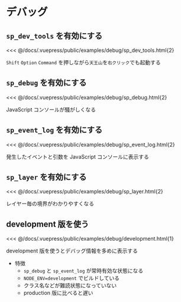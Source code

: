 # デバッグ

## `sp_dev_tools` を有効にする

<<< @/docs/.vuepress/public/examples/debug/sp_dev_tools.html{2}
<LinkToExample name="debug/sp_dev_tools" />

`Shift` `Option` `Command` を押しながら`天王山`を`右クリック`でも起動する

## `sp_debug` を有効にする

<<< @/docs/.vuepress/public/examples/debug/sp_debug.html{2}
<LinkToExample name="debug/sp_debug" />

JavaScript コンソールが騷がしくなる

## `sp_event_log` を有効にする

<<< @/docs/.vuepress/public/examples/debug/sp_event_log.html{2}
<LinkToExample name="debug/sp_event_log" />

発生したイベントと引数を JavaScript コンソールに表示する

## `sp_layer` を有効にする

<<< @/docs/.vuepress/public/examples/debug/sp_layer.html{2}
<LinkToExample name="debug/sp_layer" />

レイヤー毎の境界がわかりやすくなる

## development 版を使う

<<< @/docs/.vuepress/public/examples/debug/development.html{1}
<LinkToExample name="debug/development" />

development 版を使うとデバッグ情報を多めに表示する

* 特徴
  * `sp_debug` と `sp_event_log` が常時有効な状態になる
  * `NODE_ENV=development` でビルドしている
  * クラス名などが難読状態になっていない
  * production 版に比べると遅い
